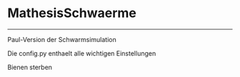 # MathesisSchwaerme
---
Paul-Version der Schwarmsimulation

Die config.py enthaelt alle wichtigen Einstellungen

Bienen sterben
 
